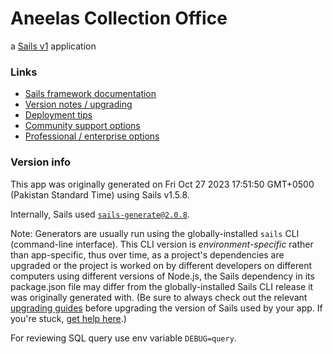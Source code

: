 # Aneelas Collection Office

a [Sails v1](https://sailsjs.com) application

### Links

- [Sails framework documentation](https://sailsjs.com/get-started)
- [Version notes / upgrading](https://sailsjs.com/documentation/upgrading)
- [Deployment tips](https://sailsjs.com/documentation/concepts/deployment)
- [Community support options](https://sailsjs.com/support)
- [Professional / enterprise options](https://sailsjs.com/enterprise)

### Version info

This app was originally generated on Fri Oct 27 2023 17:51:50 GMT+0500 (Pakistan Standard Time) using Sails v1.5.8.

Internally, Sails used [`sails-generate@2.0.8`](https://github.com/balderdashy/sails-generate/tree/v2.0.8/lib/core-generators/new).

Note: Generators are usually run using the globally-installed `sails` CLI (command-line interface). This CLI version is _environment-specific_ rather than app-specific, thus over time, as a project's dependencies are upgraded or the project is worked on by different developers on different computers using different versions of Node.js, the Sails dependency in its package.json file may differ from the globally-installed Sails CLI release it was originally generated with. (Be sure to always check out the relevant [upgrading guides](https://sailsjs.com/upgrading) before upgrading the version of Sails used by your app. If you're stuck, [get help here](https://sailsjs.com/support).)


For reviewing SQL query use env variable `DEBUG=query`.
